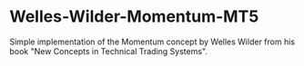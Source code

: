 # Welles-Wilder-Momentum-MT5

Simple implementation of the Momentum concept by Welles Wilder from his book "New Concepts in Technical Trading Systems".

